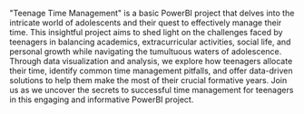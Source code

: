 "Teenage Time Management" is a basic PowerBI project that delves into the intricate world of adolescents and their quest to effectively manage their time. This insightful project aims to shed light on the challenges faced by teenagers in balancing academics, extracurricular activities, social life, and personal growth while navigating the tumultuous waters of adolescence. Through data visualization and analysis, we explore how teenagers allocate their time, identify common time management pitfalls, and offer data-driven solutions to help them make the most of their crucial formative years. Join us as we uncover the secrets to successful time management for teenagers in this engaging and informative PowerBI project.
